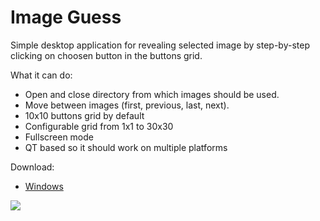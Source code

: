 Image Guess
===========

Simple desktop application for revealing selected image by step-by-step clicking on choosen button in the buttons grid.

What it can do:
 - Open and close directory from which images should be used.
 - Move between images (first, previous, last, next).
 - 10x10 buttons grid by default
 - Configurable grid from 1x1 to 30x30
 - Fullscreen mode
 - QT based so it should work on multiple platforms

 Download:
  - [Windows](windows.zip)

![](http://www.abclinuxu.cz/images/screenshots/8/5/158858-imageguess-mini-14244.png)  
